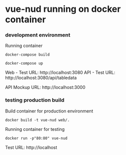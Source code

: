 # vue-nud running on docker container

### development environment

Running container

```
docker-compose build

docker-compose up
```

Web - Test URL: http://localhost:3080
API - Test URL: http://localhost:3080/api/tabledata

API Mockup URL: http://localhost:3000


### testing production build

Build container for production environment
```
docker build -t vue-nud web/.
```

Running container for testing
```
docker run -p"80:80" vue-nud
```

Test URL: http://localhost


